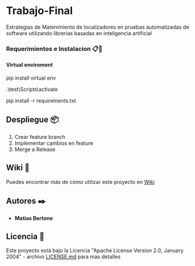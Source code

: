 # Trabajo-Final
Estrategias de Matenimiento de localizadores en pruebas automatizadas de software utilizando librerias basadas en inteligencia artificial

### Requerimientos e Instalacion 📋🔧

#### Virtual enviroment
pip install virtual env

.\test\Scripts\activate

pip install -r requirements.txt 



## Despliegue 📦

1. Crear feature branch
2. Implementar cambios en feature
3. Merge a Release


## Wiki 📖

Puedes encontrar más de cómo utilizar este proyecto en [Wiki](https://github.com/MatiasBertone21/Trabajo-Final/wiki)

## Autores ✒️

* **Matias Bertone** 


## Licencia 📄

Este proyecto está bajo la Licencia "Apache License Version 2.0, January 2004" - archivo [LICENSE.md](LICENSE.md) para mas detalles
